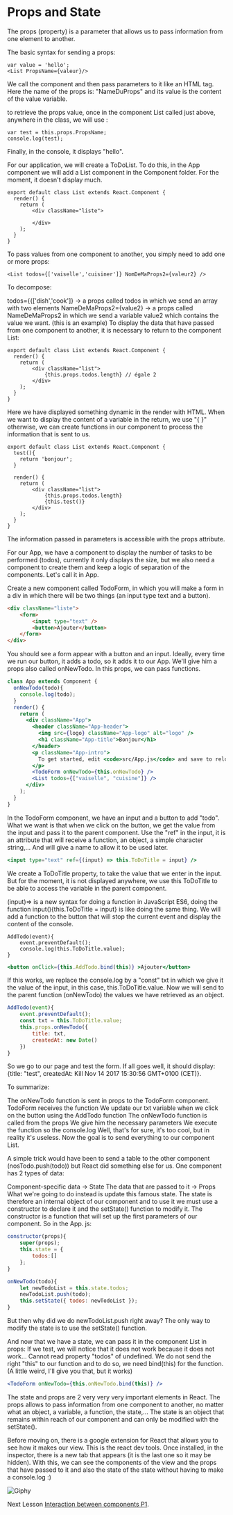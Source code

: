 # Props and State
The props (property) is a parameter that allows us to pass information from one element to another.

The basic syntax for sending a props:
````JS
var value = 'hello';
<List PropsName={valeur}/>
````
We call the component and then pass parameters to it like an HTML tag. Here the name of the props is: "NameDuProps" and its value is the content of the value variable.

to retrieve the props value, once in the component List called just above, anywhere in the class, we will use :

 ````JS
 var test = this.props.PropsName;
 console.log(test);
 ````
 
 Finally, in the console, it displays "hello".
 
 For our application, we will create a ToDoList. To do this, in the App component we will add a List component in the Component folder. For the moment, it doesn't display much.
````JS
export default class List extends React.Component {
  render() {
    return (
        <div className="liste">

        </div>
    );
  }
}
````
To pass values from one component to another, you simply need to add one or more props:
 
````JS
<List todos={['vaiselle','cuisiner']} NomDeMaProps2={valeur2} />
````

To decompose:

todos={{['dish','cook']} -> a props called todos in which we send an array with two elements
NameDeMaProps2={value2} -> a props called NameDeMaProps2 in which we send a variable value2 which contains the value we want. (this is an example)
To display the data that have passed from one component to another, it is necessary to return to the component List:

````JS
export default class List extends React.Component {
  render() {
    return (
        <div className="list">
            {this.props.todos.length} // égale 2
        </div>
    );
  }
}
````

Here we have displayed something dynamic in the render with HTML. When we want to display the content of a variable in the return, we use "{ }" otherwise, we can create functions in our component to process the information that is sent to us.
````JS
export default class List extends React.Component {
  test(){
    return 'bonjour';
  }

  render() {
    return (
        <div className="list">
            {this.props.todos.length}
            {this.test()}
        </div>
    );
  }
}
````

The information passed in parameters is accessible with the props attribute.

For our App, we have a component to display the number of tasks to be performed (todos), currently it only displays the size, but we also need a component to create them and keep a logic of separation of the components. Let's call it <TodoForm /> in App.

Create a new component called TodoForm, in which you will make a form in a div in which there will be two things (an input type text and a button).

````html
<div className="liste">
    <form>
        <input type="text" />
        <button>Ajouter</button>
    </form>
</div>
````

You should see a form appear with a button and an input. Ideally, every time we run our button, it adds a todo, so it adds it to our App. We'll give him a props also called onNewTodo. In this props, we can pass functions.
````jsx harmony
class App extends Component {
  onNewTodo(todo){
    console.log(todo);
  }
  render() { 
    return (
      <div className="App">
        <header className="App-header">
          <img src={logo} className="App-logo" alt="logo" />
          <h1 className="App-title">Bonjour</h1>
        </header>
        <p className="App-intro">
          To get started, edit <code>src/App.js</code> and save to reload.
        </p>
        <TodoForm onNewTodo={this.onNewTodo} />
        <List todos={["vaiselle", "cuisine"]} />
      </div>
    );
  }
}
````

In the TodoForm component, we have an input and a button to add "todo". What we want is that when we click on the button, we get the value from the input and pass it to the parent component. Use the "ref" in the input, it is an attribute that will receive a function, an object, a simple character string,... And will give a name to allow it to be used later.

````jsx harmony
<input type="text" ref={(input) => this.ToDoTitle = input} />
````
We create a ToDoTitle property, to take the value that we enter in the input. But for the moment, it is not displayed anywhere, we use this ToDoTitle to be able to access the variable in the parent component.

(input)=> is a new syntax for doing a function in JavaScript ES6, doing the function input(){this.ToDoTitle = input} is like doing the same thing. We will add a function to the button that will stop the current event and display the content of the console.

````JS
AddTodo(event){ 
    event.preventDefault();
    console.log(this.ToDoTitle.value);
}
````

````jsx harmony
<button onClick={this.AddTodo.bind(this)} >Ajouter</button>
````
If this works, we replace the console.log by a "const" txt in which we give it the value of the input, in this case, this.ToDoTitle.value. Now we will send to the parent function (onNewTodo) the values we have retrieved as an object.
````jsx harmony
AddTodo(event){
    event.preventDefault();
    const txt = this.ToDoTitle.value;
    this.props.onNewTodo({
        title: txt,
        createdAt: new Date()
    })
}
````
So we go to our page and test the form. If all goes well, it should display: {title: "test", createdAt: Kill Nov 14 2017 15:30:56 GMT+0100 (CET)}.

To summarize:

The onNewTodo function is sent in props to the TodoForm component.
TodoForm receives the function
We update our txt variable when we click on the button using the AddTodo function
The onNewTodo function is called from the props
We give him the necessary parameters
We execute the function so the console.log
Well, that's for sure, it's too cool, but in reality it's useless. Now the goal is to send everything to our component List.

A simple trick would have been to send a table to the other component (nosTodo.push(todo)) but React did something else for us. One component has 2 types of data:

Component-specific data -> State
The data that are passed to it -> Props
What we're going to do instead is update this famous state. The state is therefore an internal object of our component and to use it we must use a constructor to declare it and the setState() function to modify it. The constructor is a function that will set up the first parameters of our component. So in the App. js:


````jsx harmony
constructor(props){
    super(props);
    this.state = {
        todos:[]
    };
}

onNewTodo(todo){
    let newTodoList = this.state.todos;
    newTodoList.push(todo);
    this.setState({ todos: newTodoList });
}
````

But then why did we do newTodoList.push right away? The only way to modify the state is to use the setState() function.

And now that we have a state, we can pass it in the component List in props: <List todos={this.state.todos} /> If we test, we will notice that it does not work because it does not work... Cannot read property "todos" of undefined. We do not send the right "this" to our function and to do so, we need bind(this) for the function. (A little weird, I'll give you that, but it works)

````jsx harmony
<TodoForm onNewTodo={this.onNewTodo.bind(this)} />
````
The state and props are 2 very very very important elements in React. The props allows to pass information from one component to another, no matter what an object, a variable, a function, the state,... The state is an object that remains within reach of our component and can only be modified with the setState().

Before moving on, there is a google extension for React that allows you to see how it makes our view. This is the react dev tools. Once installed, in the inspector, there is a new tab that appears (it is the last one so it may be hidden). With this, we can see the components of the view and the props that have passed to it and also the state of the state without having to make a console.log :)


![Giphy](https://media.giphy.com/media/13CoXDiaCcCoyk/giphy.gif)

Next Lesson [Interaction between components P1](./InteractionBetweensComponentPart1.md).
